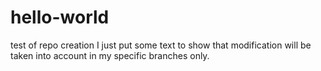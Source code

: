 # hello-world
test of repo creation
I just put some text to show that modification will be taken into account in my specific branches only.
